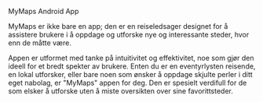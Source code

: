 MyMaps Android App

MyMaps er ikke bare en app; den er en reiseledsager designet for å assistere brukere i å oppdage og 
utforske nye og interessante steder, hvor enn de måtte være.

Appen er utformet med tanke på intuitivitet og effektivitet, noe som gjør den ideell for et bredt 
spekter av brukere. Enten du er en eventyrlysten reisende, en lokal utforsker, eller bare noen som ønsker 
å oppdage skjulte perler i ditt eget nabolag, er "MyMaps" appen for deg. Den er spesielt verdifull 
for de som elsker å utforske uten å miste oversikten over sine favorittsteder.
